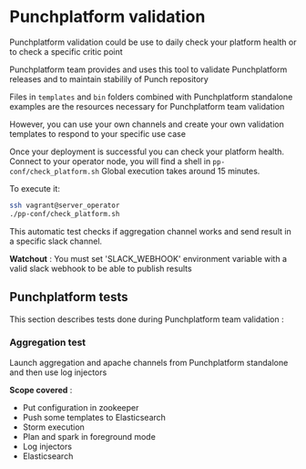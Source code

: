 # Punchplatform validation

Punchplatform validation could be use to daily check your platform health or to check a 
specific critic point

Punchplatform team provides and uses this tool to validate Punchplatform releases
and to maintain stabilily of Punch repository 

Files in `templates` and `bin` folders combined with Punchplatform standalone examples
are the resources necessary for Punchplatform team validation

However, you can use your own channels and create your own validation templates to respond
to your specific use case 

Once your deployment is successful you can check your platform health. 
Connect to your operator node, you will find a shell in `pp-conf/check_platform.sh`
Global execution takes around 15 minutes. 

To execute it: 
```sh
ssh vagrant@server_operator
./pp-conf/check_platform.sh
```

This automatic test checks if aggregation channel works and send result in a specific slack channel.

**Watchout** : You must set 'SLACK_WEBHOOK' environment variable with a valid slack webhook to be able to publish results  

## Punchplatform tests 

This section describes tests done during Punchplatform team validation :

### Aggregation test 

Launch aggregation and apache channels from Punchplatform standalone and then use log injectors 

**Scope covered** : 
  - Put configuration in zookeeper
  - Push some templates to Elasticsearch
  - Storm execution 
  - Plan and spark in foreground mode  
  - Log injectors 
  - Elasticsearch 



